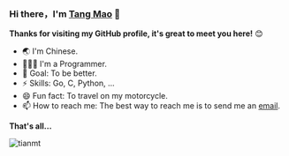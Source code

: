 ### Hi there，I'm [Tang Mao](https://tangmao.me)  👋

**Thanks for visiting my GitHub profile, it's great to meet you here!** 😊

- 🌏 I'm Chinese.
- 🧑🏻‍💻 I'm a Programmer.
- 🤔 Goal: To be better.
- ⚡ Skills: Go, C, Python, ...
- 😄 Fun fact: To travel on my motorcycle.
- 📫 How to reach me: The best way to reach me is to send me an [email](tianmtio@gmail.com).

**That's all...**  

![tianmt](https://github-readme-stats.vercel.app/api?username=tianmt&show_icons=true&icon_color=805AD5&text_color=718096&bg_color=ffffff&hide_title=true)


<!--
**tianmt/tianmt** is a ✨ _special_ ✨ repository because its `README.md` (this file) appears on your GitHub profile.

Here are some ideas to get you started:

- 🔭 I’m currently working on ...
- 🌱 I’m currently learning ...
- 👯 I’m looking to collaborate on ...
- 🤔 I’m looking for help with ...
- 💬 Ask me about ...
- 📫 How to reach me: ...
- 😄 Pronouns: ...
- ⚡ Fun fact: ...
-->
